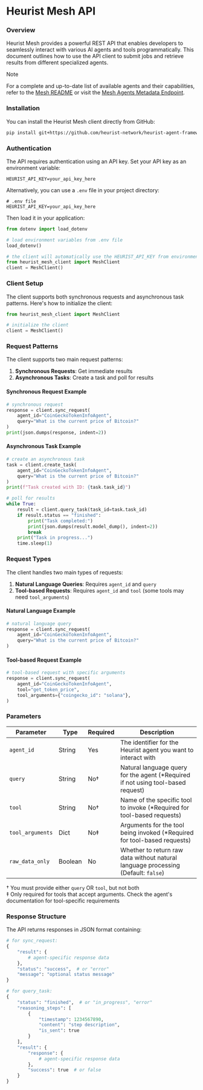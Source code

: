 # Heurist Mesh API

### Overview

Heurist Mesh provides a powerful REST API that enables developers to seamlessly interact with various AI agents and tools programmatically. This document outlines how to use the API client to submit jobs and retrieve results from different specialized agents.

> [!NOTE]
> For a complete and up-to-date list of available agents and their capabilities, refer to the [Mesh README](../mesh/README.md) or visit the [Mesh Agents Metadata Endpoint](https://mesh.heurist.ai/metadata.json).

### Installation

You can install the Heurist Mesh client directly from GitHub:

```bash
pip install git+https://github.com/heurist-network/heurist-agent-framework.git#subdirectory=heurist-mesh-client
```

### Authentication

The API requires authentication using an API key. Set your API key as an environment variable:

```
HEURIST_API_KEY=your_api_key_here
```

Alternatively, you can use a `.env` file in your project directory:

```
# .env file
HEURIST_API_KEY=your_api_key_here
```

Then load it in your application:

```python
from dotenv import load_dotenv

# load environment variables from .env file
load_dotenv()

# the client will automatically use the HEURIST_API_KEY from environment
from heurist_mesh_client import MeshClient
client = MeshClient()
```

### Client Setup

The client supports both synchronous requests and asynchronous task patterns. Here's how to initialize the client:

```python
from heurist_mesh_client import MeshClient

# initialize the client
client = MeshClient()
```

### Request Patterns

The client supports two main request patterns:

1. **Synchronous Requests**: Get immediate results
2. **Asynchronous Tasks**: Create a task and poll for results

#### Synchronous Request Example

```python
# synchronous request
response = client.sync_request(
    agent_id="CoinGeckoTokenInfoAgent",
    query="What is the current price of Bitcoin?"
)
print(json.dumps(response, indent=2))
```

#### Asynchronous Task Example

```python
# create an asynchronous task
task = client.create_task(
    agent_id="CoinGeckoTokenInfoAgent",
    query="What is the current price of Bitcoin?"
)
print(f"Task created with ID: {task.task_id}")

# poll for results
while True:
    result = client.query_task(task_id=task.task_id)
    if result.status == "finished":
        print("Task completed:")
        print(json.dumps(result.model_dump(), indent=2))
        break
    print("Task in progress...")
    time.sleep(1)
```

### Request Types

The client handles two main types of requests:

1. **Natural Language Queries**: Requires `agent_id` and `query`
2. **Tool-based Requests**: Requires `agent_id` and `tool` (some tools may need `tool_arguments`)

#### Natural Language Example

```python
# natural language query
response = client.sync_request(
    agent_id="CoinGeckoTokenInfoAgent",
    query="What is the current price of Bitcoin?"
)
```

#### Tool-based Request Example

```python
# tool-based request with specific arguments
response = client.sync_request(
    agent_id="CoinGeckoTokenInfoAgent",
    tool="get_token_price",
    tool_arguments={"coingecko_id": "solana"},
)
```

### Parameters

| Parameter        | Type    | Required | Description                                                                       |
| ---------------- | ------- | -------- | --------------------------------------------------------------------------------- |
| `agent_id`       | String  | Yes      | The identifier for the Heurist agent you want to interact with                    |
| `query`          | String  | No†      | Natural language query for the agent (\*Required if not using tool-based request) |
| `tool`           | String  | No†      | Name of the specific tool to invoke (\*Required for tool-based requests)          |
| `tool_arguments` | Dict    | No‡      | Arguments for the tool being invoked (\*Required for tool-based requests)         |
| `raw_data_only`  | Boolean | No       | Whether to return raw data without natural language processing (Default: `false`) |

† You must provide either `query` OR `tool`, but not both  
‡ Only required for tools that accept arguments. Check the agent's documentation for tool-specific requirements

### Response Structure

The API returns responses in JSON format containing:

```python
# for sync_request:
{
    "result": {
        # agent-specific response data
    },
    "status": "success",  # or "error"
    "message": "optional status message"
}

# for query_task:
{
    "status": "finished",  # or "in_progress", "error"
    "reasoning_steps": [
        {
            "timestamp": 1234567890,
            "content": "step description",
            "is_sent": true
        }
    ],
    "result": {
        "response": {
            # agent-specific response data
        },
        "success": true  # or false
    }
}
```
